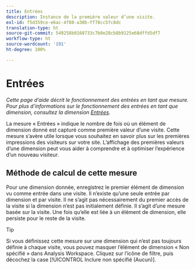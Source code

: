 ```yaml
---
title: Entrées
description: Instance de la première valeur d’une visite.
exl-id: f5d359ce-e6ac-4f80-a30b-ff78cc5fc8dc
translation-type: ht
source-git-commit: 549258b0168733c7b0e28cb8b9125e68dffd5df7
workflow-type: ht
source-wordcount: '191'
ht-degree: 100%

---
```


# Entrées

*Cette page d’aide décrit le fonctionnement des entrées en tant que mesure. Pour plus d’informations sur le fonctionnement des entrées en tant que dimension, consultez la dimension [Entrées](../dimensions/entry-dimensions.md).*

La mesure « Entrées » indique le nombre de fois où un élément de dimension donné est capturé comme première valeur d’une visite. Cette mesure s’avère utile lorsque vous souhaitez en savoir plus sur les premières impressions des visiteurs sur votre site. L’affichage des premières valeurs d’une dimension peut vous aider à comprendre et à optimiser l’expérience d’un nouveau visiteur.

## Méthode de calcul de cette mesure

Pour une dimension donnée, enregistrez le premier élément de dimension vu comme entrée dans une visite. Il n’existe qu’une seule entrée par dimension et par visite. Il ne s’agit pas nécessairement du premier accès de la visite si la dimension n’est pas initialement définie. Il s’agit d’une mesure basée sur la visite. Une fois qu’elle est liée à un élément de dimension, elle persiste pour le reste de la visite.

>[!TIP]
>
>Si vous définissez cette mesure sur une dimension qui n’est pas toujours définie à chaque visite, vous pouvez masquer l’élément de dimension « Non spécifié » dans Analysis Workspace. Cliquez sur l’icône de filtre, puis décochez la case [!UICONTROL Inclure non spécifié (Aucun)].
